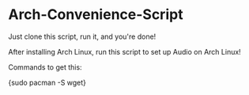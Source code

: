 # Arch-Convenience-Script
Just clone this script, run it, and you're done!

After installing Arch Linux, run this script to set up Audio on Arch Linux!

Commands to get this: 


{sudo pacman -S wget}
